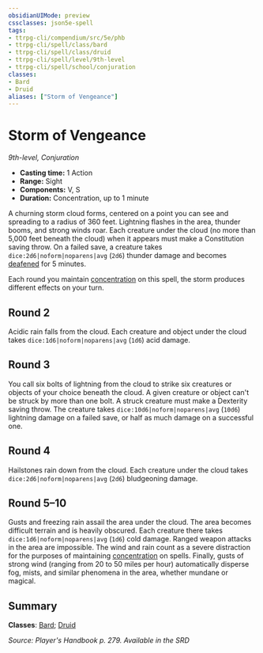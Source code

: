 ```yaml
---
obsidianUIMode: preview
cssclasses: json5e-spell
tags:
- ttrpg-cli/compendium/src/5e/phb
- ttrpg-cli/spell/class/bard
- ttrpg-cli/spell/class/druid
- ttrpg-cli/spell/level/9th-level
- ttrpg-cli/spell/school/conjuration
classes:
- Bard
- Druid
aliases: ["Storm of Vengeance"]
---
```

# Storm of Vengeance
*9th-level, Conjuration*  


- **Casting time:** 1 Action
- **Range:** Sight
- **Components:** V, S
- **Duration:** Concentration, up to 1 minute

A churning storm cloud forms, centered on a point you can see and spreading to a radius of 360 feet. Lightning flashes in the area, thunder booms, and strong winds roar. Each creature under the cloud (no more than 5,000 feet beneath the cloud) when it appears must make a Constitution saving throw. On a failed save, a creature takes `dice:2d6|noform|noparens|avg` (`2d6`) thunder damage and becomes [deafened](3-Mechanics/CLI/rules/conditions.md#Deafened) for 5 minutes.

Each round you maintain [concentration](3-Mechanics/CLI/rules/conditions.md#Concentration) on this spell, the storm produces different effects on your turn.

## Round 2

Acidic rain falls from the cloud. Each creature and object under the cloud takes `dice:1d6|noform|noparens|avg` (`1d6`) acid damage.

## Round 3

You call six bolts of lightning from the cloud to strike six creatures or objects of your choice beneath the cloud. A given creature or object can't be struck by more than one bolt. A struck creature must make a Dexterity saving throw. The creature takes `dice:10d6|noform|noparens|avg` (`10d6`) lightning damage on a failed save, or half as much damage on a successful one.

## Round 4

Hailstones rain down from the cloud. Each creature under the cloud takes `dice:2d6|noform|noparens|avg` (`2d6`) bludgeoning damage.

## Round 5–10

Gusts and freezing rain assail the area under the cloud. The area becomes difficult terrain and is heavily obscured. Each creature there takes `dice:1d6|noform|noparens|avg` (`1d6`) cold damage. Ranged weapon attacks in the area are impossible. The wind and rain count as a severe distraction for the purposes of maintaining [concentration](3-Mechanics/CLI/rules/conditions.md#Concentration) on spells. Finally, gusts of strong wind (ranging from 20 to 50 miles per hour) automatically disperse fog, mists, and similar phenomena in the area, whether mundane or magical.

## Summary

**Classes**: [Bard](3-Mechanics/CLI/lists/list-spells-classes-bard.md); [Druid](3-Mechanics/CLI/lists/list-spells-classes-druid.md)

*Source: Player's Handbook p. 279. Available in the <span title='Systems Reference Document (5.1)'>SRD</span>*